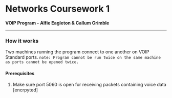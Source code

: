 # Networks Coursework 1

**VOIP Program - Alfie Eagleton & Callum Grimble**

------------
### How it works
Two machines running the program connect to one another on VOIP Standard ports.
`note: Program cannot be run twice on the same machine as ports cannot be opened twice.`

#### Prerequisites
1. Make sure port 5060 is open for receiving packets containing voice data [encrpyted]